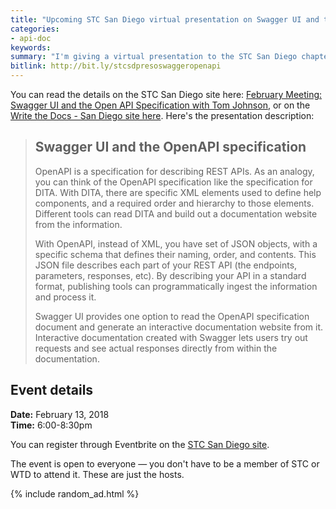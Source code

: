 ```yaml
---
title: "Upcoming STC San Diego virtual presentation on Swagger UI and the OpenAPI spec (Feb 13, 2018)"
categories:
- api-doc
keywords:
summary: "I'm giving a virtual presentation to the STC San Diego chapter and WTD San Diego group called \"Swagger UI and the OpenAPI specification\" on February 13, 2018."
bitlink: http://bit.ly/stcsdpresoswaggeropenapi
---
```


You can read the details on the STC San Diego site here: [February Meeting: Swagger UI and the Open API Specification with Tom Johnson](https://www.stc-sd.org/index.php/events/february-meeting-swagger-ui-and-the-open-api-specification-with-tom-johnson/), or on the [Write the Docs - San Diego site here](https://www.meetup.com/Write-the-Docs-San-Diego/). Here's the presentation description:

>## Swagger UI and the OpenAPI specification
>
> OpenAPI is a specification for describing REST APIs. As an analogy, you can think of the OpenAPI specification like the specification for DITA. With DITA, there are specific XML elements used to define help components, and a required order and hierarchy to those elements. Different tools can read DITA and build out a documentation website from the information.
>
> With OpenAPI, instead of XML, you have set of JSON objects, with a specific schema that defines their naming, order, and contents. This JSON file describes each part of your REST API (the endpoints, parameters, responses, etc). By describing your API in a standard format, publishing tools can programmatically ingest the information and process it.
>
> Swagger UI provides one option to read the OpenAPI specification document and generate an interactive documentation website from it. Interactive documentation created with Swagger lets users try out requests and see actual responses directly from within the documentation.

## Event details

**Date:** February 13, 2018 <br/>
**Time:** 6:00-8:30pm

You can register through Eventbrite on the [STC San Diego site](https://www.stc-sd.org/index.php/events/february-meeting-swagger-ui-and-the-open-api-specification-with-tom-johnson/).

The event is open to everyone &mdash; you don't have to be a member of STC or WTD to attend it. These are just the hosts.


{% include random_ad.html %}
